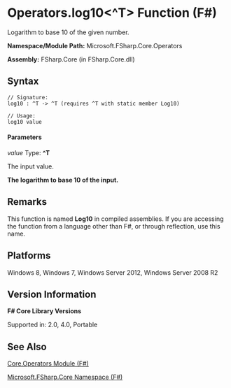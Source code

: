 # Operators.log10<^T> Function (F#)

Logarithm to base 10 of the given number.

**Namespace/Module Path:** Microsoft.FSharp.Core.Operators

**Assembly:** FSharp.Core (in FSharp.Core.dll)


## Syntax

```
// Signature:
log10 : ^T -> ^T (requires ^T with static member Log10)

// Usage:
log10 value
```

#### Parameters
*value*
Type: **^T**


The input value.



**The logarithm to base 10 of the input.**
## Remarks
This function is named **Log10** in compiled assemblies. If you are accessing the function from a language other than F#, or through reflection, use this name.


## Platforms
Windows 8, Windows 7, Windows Server 2012, Windows Server 2008 R2


## Version Information
**F# Core Library Versions**

Supported in: 2.0, 4.0, Portable




## See Also
[Core.Operators Module &#40;F&#35;&#41;](Core.Operators+Module+%28FSharp%29.md)

[Microsoft.FSharp.Core Namespace &#40;F&#35;&#41;](Microsoft.FSharp.Core+Namespace+%28FSharp%29.md)

